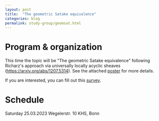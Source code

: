 ```yaml
---
layout: post
title:  "The geometric Satake equivalence"
categories: blog
permalink: study-group/geomsat.html
---
```




# Program & organization

This time the topic will be "The geometric Satake equivalence" following Richarz's approach via universally locally acyclic sheaves (https://arxiv.org/abs/1207.5314). See the attached [poster](/assets/Geomsatplan.pdf) for more details.
 
If you are interested, you can fill out this <a href="https://forms.gle/oWwaUbbCyQ88oZTd6">survey</a>. 


# Schedule

Saturday 25.03.2023 Wegelerstr. 10 KHS, Bonn
